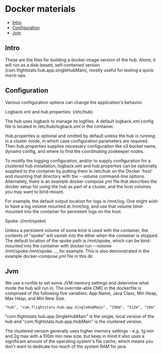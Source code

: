 Docker materials
===================

* [Intro](#intro)
* [Configuration](#configuration)
* [Jvm](#jvm)

## Intro

These are the files for building a docker-image version of the hub.
Alone, it will run as a disk-based, self-contained version (com.flightstats.hub.app.singleHubMain), mostly useful
for testing a quick mock-ups.

## Configuration

Various configuration options can change the application's behavior.

Logback.xml and hub.properties: (/etc/hub)

The hub uses logback to manage its logfiles. A default logback.xml config file
is located in /etc/hub/logback.xml in the container.

Hub.properties is optional and omitted by default unless the hub is running in a cluster mode, in which case configuration
parameters are required. Then hub.properties
supplies necessary configuration like s3 bucket name, dynamo config, and where to find the coordinating zookeeper nodes.

To modify the logging configuration, and/or to supply configuration for a clustered hub installation,
logback.xml and hub.properties can be optionally supplied to the container by putting them
in /etc/hub on the Docker 'host' and mounting that directory with the --volume command-line options.
Alternately, there is an example docker-compose.yml file that describes the docker setup for using
the hub as part of a cluster, and the host volumes you may want to bind-mount.

For example, the default output location for logs is /mnt/log. One might wish to have a log volume mounted at
/mnt/log, and use that volume bind-mounted into the container for persistent logs on the host.

Spoke: (/mnt/spoke)

Unless a persistent volume of some kind is used with the container, the contents of "spoke" will
vanish into the ether when the container is stopped. The default location of the spoke path is /mnt/spoke,
which can be bind-mounted into the container with docker run --volume /mnt/spoke:/mnt/spoke ..., for example.
This is also demonstrated in the example docker-compose.yml file in this dir.

## Jvm

We use a runfile to set some JVM memory settings and determine what mode the hub will run in.
The override-able CMD in the dockerfile
is comprised of the following five variables: App Name, Java Class, Min Heap, Max Heap, and Min New Size.

```
"hub", "com.flightstats.hub.app.SingleHubMain", "256m", "512m", "10m"
```

"com.flightstats.hub.app.SingleHubMain" is the single, local version of the hub and "com.flightstats.hub.app.HubMain" is the
clustered version.

The clustered version generally uses higher memory settings - e.g. 1g min and 2g max with a 100m min new size,
but keep in mind it also uses a significant amount of the operating system's file cache, which means you don't want to dedicate too
much of the system RAM for java.
